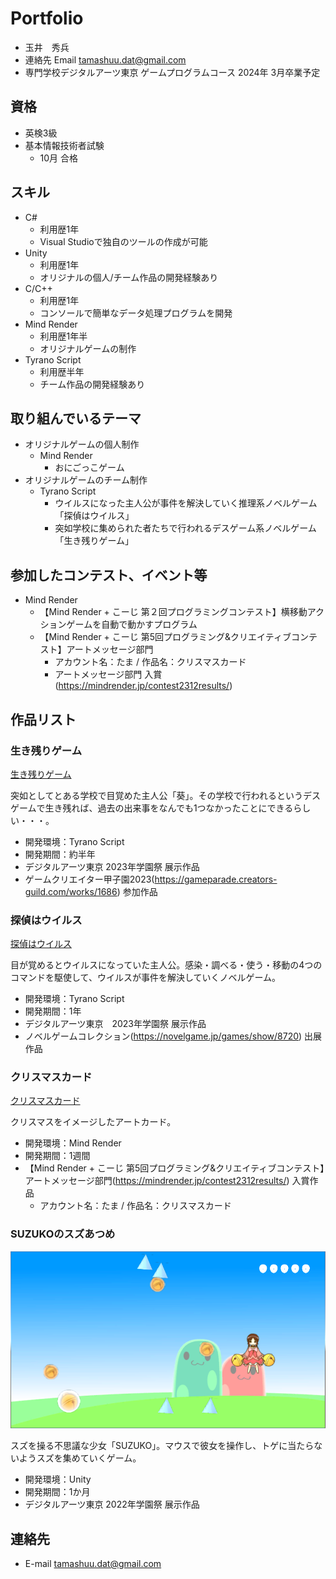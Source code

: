 # Portfolio

- 玉井　秀兵
- 連絡先 Email [tamashuu.dat@gmail.com](tamashuu.dat@gmail.com)
- 専門学校デジタルアーツ東京 ゲームプログラムコース 2024年 3月卒業予定

## 資格
- 英検3級
- 基本情報技術者試験
  - 10月 合格

## スキル
- C#
  - 利用歴1年
  - Visual Studioで独自のツールの作成が可能
- Unity
  - 利用歴1年
  - オリジナルの個人/チーム作品の開発経験あり
- C/C++
  - 利用歴1年
  - コンソールで簡単なデータ処理プログラムを開発
- Mind Render
  - 利用歴1年半
  - オリジナルゲームの制作
- Tyrano Script
  - 利用歴半年
  - チーム作品の開発経験あり

## 取り組んでいるテーマ
- オリジナルゲームの個人制作
  - Mind Render
    - おにごっこゲーム
- オリジナルゲームのチーム制作
  - Tyrano Script
    - ウイルスになった主人公が事件を解決していく推理系ノベルゲーム「探偵はウイルス」
    - 突如学校に集められた者たちで行われるデスゲーム系ノベルゲーム「生き残りゲーム」

## 参加したコンテスト、イベント等
- Mind Render
    - 【Mind Render + こーじ 第２回プログラミングコンテスト】横移動アクションゲームを自動で動かすプログラム
    - 【Mind Render + こーじ 第5回プログラミング&クリエイティブコンテスト】アートメッセージ部門
      - アカウント名：たま / 作品名：クリスマスカード
      - アートメッセージ部門 入賞(https://mindrender.jp/contest2312results/)

## 作品リスト

### 生き残りゲーム
[生き残りゲーム](images/ikinokori.png)

突如としてとある学校で目覚めた主人公「葵」。その学校で行われるというデスゲームで生き残れば、過去の出来事をなんでも1つなかったことにできるらしい・・・。

- 開発環境：Tyrano Script
- 開発期間：約半年
- デジタルアーツ東京 2023年学園祭 展示作品
- ゲームクリエイター甲子園2023(https://gameparade.creators-guild.com/works/1686) 参加作品

### 探偵はウイルス
[探偵はウイルス](images/tantei.png)

目が覚めるとウイルスになっていた主人公。感染・調べる・使う・移動の4つのコマンドを駆使して、ウイルスが事件を解決していくノベルゲーム。

- 開発環境：Tyrano Script
- 開発期間：1年
- デジタルアーツ東京　2023年学園祭 展示作品
- ノベルゲームコレクション(https://novelgame.jp/games/show/8720) 出展作品

### クリスマスカード
[クリスマスカード](images/cristmass.png)

クリスマスをイメージしたアートカード。

- 開発環境：Mind Render
- 開発期間：1週間
- 【Mind Render + こーじ 第5回プログラミング&クリエイティブコンテスト】アートメッセージ部門(https://mindrender.jp/contest2312results/) 入賞作品
  - アカウント名：たま / 作品名：クリスマスカード

### SUZUKOのスズあつめ
![SUZUKOのスズ集め](images/Suzuko.png)

スズを操る不思議な少女「SUZUKO」。マウスで彼女を操作し、トゲに当たらないようスズを集めていくゲーム。

- 開発環境：Unity
- 開発期間：1か月
- デジタルアーツ東京 2022年学園祭 展示作品


## 連絡先
- E-mail [tamashuu.dat@gmail.com](tamashuu.dat@gmail.com)
